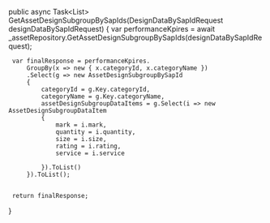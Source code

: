  public async Task<List<AssetDesignSubgroupBySapId>> GetAssetDesignSubgroupBySapIds(DesignDataBySapIdRequest designDataBySapIdRequest)
 {
     var performanceKpires = await _assetRepository.GetAssetDesignSubgroupBySapIds(designDataBySapIdRequest);

     var finalResponse = performanceKpires.
         GroupBy(x => new { x.categoryId, x.categoryName })
         .Select(g => new AssetDesignSubgroupBySapId
         {
             categoryId = g.Key.categoryId,
             categoryName = g.Key.categoryName,
             assetDesignSubgroupDataItems = g.Select(i => new AssetDesignSubgroupDataItem
             {
                 mark = i.mark,
                 quantity = i.quantity,
                 size = i.size,
                 rating = i.rating,
                 service = i.service

             }).ToList()
         }).ToList();


     return finalResponse;
 }
